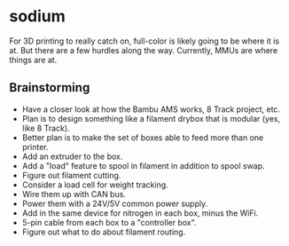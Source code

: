 # sodium
For 3D printing to really catch on, full-color is likely going to be where it is at. But there are a few hurdles along the way. Currently, MMUs are where things are at.

## Brainstorming
- Have a closer look at how the Bambu AMS works, 8 Track project, etc.
- Plan is to design something like a filament drybox that is modular (yes, like 8 Track).
- Better plan is to make the set of boxes able to feed more than one printer.
- Add an extruder to the box.
- Add a "load" feature to spool in filament in addition to spool swap.
- Figure out filament cutting.
- Consider a load cell for weight tracking.
- Wire them up with CAN bus.
- Power them with a 24V/5V common power supply.
- Add in the same device for nitrogen in each box, minus the WiFi.
- 5-pin cable from each box to a "controller box".
- Figure out what to do about filament routing.
